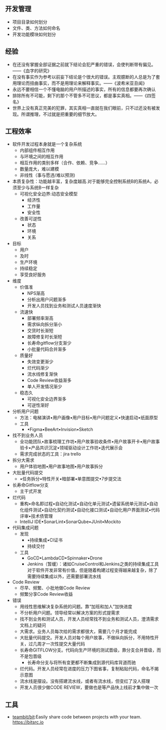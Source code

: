 ## 开发管理

* 项目目录如何划分
* 文件、类、方法如何命名
* 开发功能模块如何划分

## 经验

* 在还没有掌握全部证据之前就下结论会犯严重的错误，会使判断带有偏见。——《血字的研究》
* 在没有事实作为参考以前妄下结论是个很大的错误。主观臆断的人总是为了套用理论而扭曲事实，而不是用理论来解释事实。——《波希米亚丑闻》
* 永远不要相信一个不懂电脑的用户所描述的事实，所有的信息都要再次确认
* 排除所有不可能，剩下的那个不管多不可思议，都是事实真相。——《四签名》
* 世界上没有真正完美的犯罪，其实真相一直就在我们眼前，只不过还没有被发现。所谓推理，不过就是把重要的细节放大。

## 工程效率

* 软件开发过程本身就是一个复杂系统
	- 内部组件相互作用
	- 与环境之间的相互作用
	- 相互作用的类别多样（合作、依赖、竞争......）
	- 数量庞大，难以建模
	- 非线性（事与愿违/难以预测)
* 本质复杂性：功能越丰富，复杂度越高.对于能够完全控制系统B的系统A，必须至少与系统B一样复杂
	- 可视化安全边界:动态安全模型
		+ 经济性
		+ 工作量
		+ 安全性
	- 改善可逆性
		+ 状态
		+ 环境
		+ 关系
* 目标
	- 用户
	- 及时
	- 生产环境
	- 持续稳定
	- 享受良好服务
* 维度
	- 价值准
		+ NPS渐高
		+ 分析出用户问题渐多
		+ 开发人员找到业务和测试人员速度渐快
	- 流速快
		+ 部署频率渐高
		+ 需求纵向拆分渐小
		+ 交货时⻓渐短
		+ 故障修复时⻓渐短
		+ ⻓寿命gitflow分支渐少
		+ 小批量代码合并渐多
	- 质量好
		+ 失效变更渐少
		+ 烂代码渐少
		+ 流水线修复渐快
		+ Code Review收益渐多
		+ 单人开发情况渐少
	- 稳态久
		+ 可视化安全边界渐多
		+ 可逆性渐好
* 分析用户问题
	- 方法：电梯演讲•用户画像•用户目标•用户问题定义•快速启动•纸面原型
	- 工具
		+ •Figma•BeeArt•Invision•Sketch
* 找不到业务人员
	- 全功能团队•故事梳理工作坊•用户故事验收条件•用户故事开卡•用户故事验卡•产品共识沉淀•领域驱动设计工作坊•迭代展示会
	- 需求完成状态的工具：jira trello
* 拆分大需求
	- 用户体验地图•用户故事地图•用户故事拆分
* 大批量代码提交
	- •任务拆分•特性开关•暗部署•单意图提交•7步提交法
* ⻓寿命Gitflow分支
	- 主干式开发
* 烂代码
	- 重构•命名即过程•自动化测试•自动化单元测试•遗留系统单元测试•自动化组件测试•自动化契约测试•自动化接口测试•自动化用户界面测试•代码评审•技术债管理
	- IntelliJ IDE•SonarLint•SonarQube•JUnit•Mockito
* 代码集成问题
	- 发现
		+ •持续集成•CI证书
		+ 持续交付
	- 工具
		+ GoCD•LambdaCD•Spinnaker•Drone
		+ Jenkins（暂缓）：诸如CruiseControl和Jenkins之类的持续集成工具对于软件开发非常有价值，但是随着构建过程变得越来越复杂，除了需要持续集成以外，还需要部署流水线
* Code Review
	- 尽早、频繁、小批地做Code Review
	- 频繁分享Code Review收益
* 错误
	- 用线性思维解决复杂系统的问题。靠“加班和加人”加快进度
	- 不分析用户问题。领导经常以解决方案的形式提需求
	- 找不到业务和测试人员，开发人员经常找不到业务和测试人员，澄清需求文档上的疑问
	- 大需求。业务人员每次给的需求都很大，需要几个月才能完成
	- 大批量代码提交。开发人员对每个用户故事，不做纵向拆分，不用特性开关，过几周才一次性提交大量代码
	- ⻓寿命GITFLOW分支。代码向生产环境的测试晋级，靠分支合并晋级，而不是包晋级
		+ ⻓寿命分支与将所有变更都不断集成到源代码库背道而驰
	- 烂代码。开发人员经常在进度的压力下图省事，复制粘贴代码，命名不揭示意图
	- 流水线是摆设。没有搭建流水线，或者有流水线，但变红了没人搭理
	- 开发人员很少做CODE REVIEW，要做也是等产品快上线前才集中做一次

## 工具

* [teambit/bit](https://github.com/teambit/bit):Easily share code between projects with your team. https://bitsrc.io
